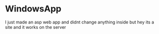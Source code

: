 # WindowsApp
I just made an asp web app and didnt change anything inside but hey its a site and it works on the server
